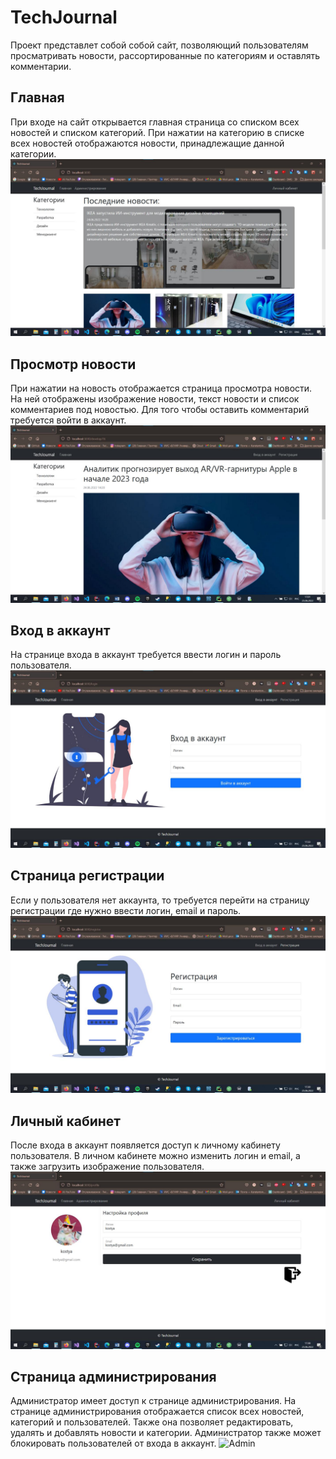 # TechJournal
Проект представлет собой собой сайт, позволяющий пользователям просматривать новости, рассортированные по категориям и оставлять комментарии. 
## Главная
При входе на сайт открывается главная страница со списком всех новостей и списком категорий. При нажатии на категорию в списке всех новостей
отображаются новости, принадлежащие данной категории.
![Main-page](screenshots/main.jpg)
## Просмотр новости
При нажатии на новость отображается страница просмотра новости. На ней отображены изображение новости, текст новости и список комментариев
под новостью. Для того чтобы оставить комментарий требуется войти в аккаунт.
![News-view](screenshots/news-view.jpg)
## Вход в аккаунт
На странице входа в аккаунт требуется ввести логин и пароль пользователя.
![Login](screenshots/login.jpg)
## Страница регистрации
Если у пользователя нет аккаунта, то требуется перейти на страницу регистрации где нужно ввести логин, email и пароль.
![Register](screenshots/register.jpg)
## Личный кабинет
После входа в аккаунт появляется доступ к личному кабинету пользователя. В личном кабинете можно изменить логин и email, а также загрузить
изображение пользователя.
![Profile](screenshots/profile.jpg)
## Страница администрирования
Администратор имеет доступ к странице администрирования. На странице администрирования отображается список всех новостей, категорий и пользователей.
Также она позволяет редактировать, удалять и добавлять новости и категории. Администратор также может блокировать пользователей от входа в аккаунт.
![Admin](screenshots/admin.jpg)
